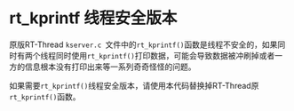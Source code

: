 # rt_kprintf 线程安全版本

原版RT-Thread `kserver.c `文件中的`rt_kprintf()`函数是线程不安全的，如果同时有两个线程同时使用`rt_kprintf()`打印数据，可能会导致数据被冲刷掉或者一方的信息根本没有打印出来等一系列奇奇怪怪的问题。

如果需要`rt_kprintf()`线程安全版本，请使用本代码替换掉RT-Thread原`rt_kprintf()`函数。

